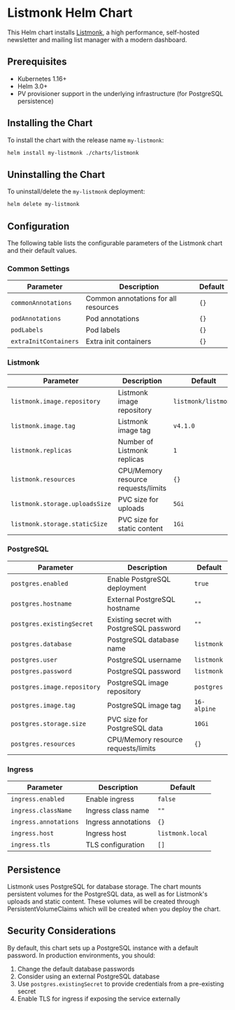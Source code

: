 # Listmonk Helm Chart

This Helm chart installs [Listmonk](https://listmonk.app/), a high performance, self-hosted newsletter and mailing list manager with a modern dashboard.

## Prerequisites

- Kubernetes 1.16+
- Helm 3.0+
- PV provisioner support in the underlying infrastructure (for PostgreSQL persistence)

## Installing the Chart

To install the chart with the release name `my-listmonk`:

```bash
helm install my-listmonk ./charts/listmonk
```

## Uninstalling the Chart

To uninstall/delete the `my-listmonk` deployment:

```bash
helm delete my-listmonk
```

## Configuration

The following table lists the configurable parameters of the Listmonk chart and their default values.

### Common Settings

| Parameter             | Description                          | Default |
| --------------------- | ------------------------------------ | ------- |
| `commonAnnotations`   | Common annotations for all resources | `{}`    |
| `podAnnotations`      | Pod annotations                      | `{}`    |
| `podLabels`           | Pod labels                           | `{}`    |
| `extraInitContainers` | Extra init containers                | `{}`    |

### Listmonk

| Parameter                      | Description                         | Default             |
| ------------------------------ | ----------------------------------- | ------------------- |
| `listmonk.image.repository`    | Listmonk image repository           | `listmonk/listmonk` |
| `listmonk.image.tag`           | Listmonk image tag                  | `v4.1.0`            |
| `listmonk.replicas`            | Number of Listmonk replicas         | `1`                 |
| `listmonk.resources`           | CPU/Memory resource requests/limits | `{}`                |
| `listmonk.storage.uploadsSize` | PVC size for uploads                | `5Gi`               |
| `listmonk.storage.staticSize`  | PVC size for static content         | `1Gi`               |

### PostgreSQL

| Parameter                   | Description                              | Default     |
| --------------------------- | ---------------------------------------- | ----------- |
| `postgres.enabled`          | Enable PostgreSQL deployment             | `true`      |
| `postgres.hostname`         | External PostgreSQL hostname             | `""`        |
| `postgres.existingSecret`   | Existing secret with PostgreSQL password | `""`        |
| `postgres.database`         | PostgreSQL database name                 | `listmonk`  |
| `postgres.user`             | PostgreSQL username                      | `listmonk`  |
| `postgres.password`         | PostgreSQL password                      | `listmonk`  |
| `postgres.image.repository` | PostgreSQL image repository              | `postgres`  |
| `postgres.image.tag`        | PostgreSQL image tag                     | `16-alpine` |
| `postgres.storage.size`     | PVC size for PostgreSQL data             | `10Gi`      |
| `postgres.resources`        | CPU/Memory resource requests/limits      | `{}`        |

### Ingress

| Parameter             | Description         | Default          |
| --------------------- | ------------------- | ---------------- |
| `ingress.enabled`     | Enable ingress      | `false`          |
| `ingress.className`   | Ingress class name  | `""`             |
| `ingress.annotations` | Ingress annotations | `{}`             |
| `ingress.host`        | Ingress host        | `listmonk.local` |
| `ingress.tls`         | TLS configuration   | `[]`             |

## Persistence

Listmonk uses PostgreSQL for database storage. The chart mounts persistent volumes for the PostgreSQL data, as well as for Listmonk's uploads and static content. These volumes will be created through PersistentVolumeClaims which will be created when you deploy the chart.

## Security Considerations

By default, this chart sets up a PostgreSQL instance with a default password. In production environments, you should:

1. Change the default database passwords
2. Consider using an external PostgreSQL database
3. Use `postgres.existingSecret` to provide credentials from a pre-existing secret
4. Enable TLS for ingress if exposing the service externally
